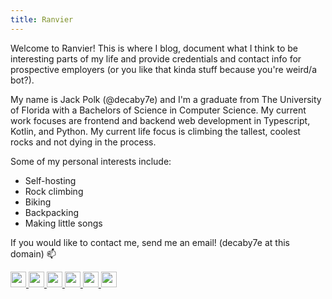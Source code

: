 ```yaml
---
title: Ranvier
---
```


Welcome to Ranvier! This is where I blog, document what I think to be
interesting parts of my life and provide credentials and contact info for
prospective employers (or you like that kinda stuff because you're weird/a bot?).

My name is Jack Polk (@decaby7e) and I'm a graduate from The University of
Florida with a Bachelors of Science in Computer Science. My current work focuses
are frontend and backend web development in Typescript, Kotlin, and Python. My
current life focus is climbing the tallest, coolest rocks and not dying in the
process.

Some of my personal interests include:

- Self-hosting
- Rock climbing
- Biking
- Backpacking
- Making little songs

If you would like to contact me, send me an email! (decaby7e at this domain) 📫

<a href="https://github.com/decaby7e/">
    <img src="/img/icons/github.svg"  width="25px" height="25px" style="border: none; padding: 0;"/>
</a>

<a href="https://www.linkedin.com/in/jack-polk-69b193147/">
    <img src="/img/icons/linkedin.svg"  width="25px" height="25px" style="border: none; padding: 0;"/>
</a>

<a href="https://keybase.io/decaby7e">
    <img src="/img/icons/keybase.png"  width="25px" height="25px" style="border: none; padding: 0;"/>
</a>

<a href="https://www.chess.com/member/decaby7e">
    <img src="/img/icons/chess.svg"  width="25px" height="25px" style="border: none; padding: 0;"/>
</a>

<a href="https://www.strava.com/athletes/105228821">
    <img src="/img/icons/strava.png" width="25px" height="25px" style="border: none; padding: 0;">
</a>

<a href="https://ranvier.net/blog/index.xml">
    <img src="/img/icons/rss.svg"  width="25px" height="25px" style="border: none; padding: 0;"/>
</a>
